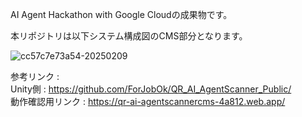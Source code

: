 AI Agent Hackathon with Google Cloudの成果物です。  

本リポジトリは以下システム構成図のCMS部分となります。  

![cc57c7e73a54-20250209](https://github.com/user-attachments/assets/95d7197f-7b14-4312-865f-f54625e7d4a8)

参考リンク :   
Unity側 : https://github.com/ForJobOk/QR_AI_AgentScanner_Public/  
動作確認用リンク : https://qr-ai-agentscannercms-4a812.web.app/
